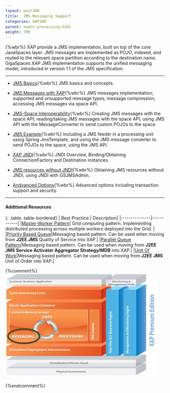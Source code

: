 ```yaml
---
layout: post100
title:  JMS Messaging Support
categories: XAP100
parent: event-processing.html
weight: 700
---
```


{%wbr%}
XAP provide a JMS implementation, built on top of the core JavaSpaces layer. JMS messages are implemented as POJO, indexed, and routed to the relevant space partition according to the destination name. GigaSpaces XAP JMS implementation supports the unified messaging model, introduced in version 1.1 of the JMS specification.

<hr/>


- [JMS Basics](./jms-api-basic-usage.html){%wbr%}
JMS basics and concepts.

- [JMS Messages with XAP](./jms-messages-in-gigaspaces.html){%wbr%}
JMS messages implementation; supported and unsupported message types; message compression; accessing JMS messages via space API.

- [JMS-Space Interoperability](./jms-space-interoperability.html){%wbr%}
Creating JMS messages with the space API; reading/taking JMS messages with the space API; using JMS API with the MessageConverter to send custom POJOs to the space.

- [JMS Example](./jms-with-openspaces-example.html){%wbr%}
Including a JMS feeder in a processing unit using Spring JmsTemplate, and using the JMS message converter to send POJOs to the space, using the JMS API.

- [XAP JNDI](./jms-with-gigaspaces-jndi.html){%wbr%}
JNDI Overview, Binding/Obtaining ConnectionFactory and Destination instances.

- [JMS resources without JNDI](./jms-with-gsjmsadmin.html){%wbr%}
Obtaining JMS resources without JNDI, using JNDI with GSJMSAdmin.

- [Andvanced Options](./jms-advanced.html){%wbr%}
Advanced options including transaction support and security.

<hr/>


#### Additional Resources

{: .table .table-bordered}
| Best Practice | Description|
|:--------------|:-----------|
|[Master-Worker Pattern](/sbp/master-worker-pattern.html)| Grid computing pattern. Implementing distributed processing across multiple workers deployed into the Grid. |
|[Priority Based Queue](/sbp/priority-based-queue.html)|Messaging based pattern. Can be used when moving from **J2EE JMS** Quality of Service into XAP.|
|[Parallel Queue Pattern](/sbp/parallel-queue-pattern.html)|Messaging based pattern. Can be used when moving from **J2EE JMS Service Activator Aggregator Strategy/MDB** into XAP.|
|[Unit Of Work](/sbp/unit-of-work.html)|Messaging based pattern. Can be used when moving from **J2EE JMS** Unit of Order into XAP.|

{%comment%}
![archi_messa.jpg](/attachment_files/archi_messa.jpg)

{%endcomment%}